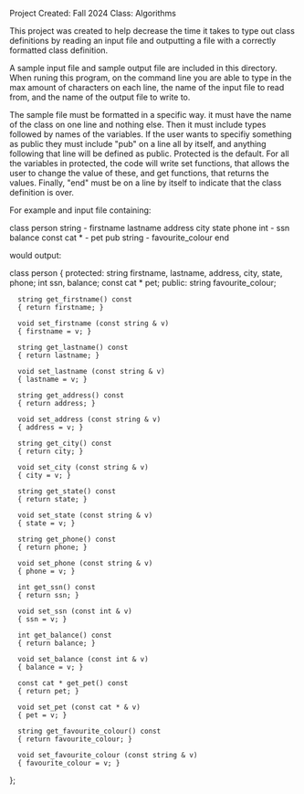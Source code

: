 Project Created: Fall 2024
Class: Algorithms 

This project was created to help decrease the time it takes to type out class definitions by reading an input file and outputting a file with a correctly formatted class definition. 

A sample input file and sample output file are included in this directory. When runing this program, on the command line you are able to type in the max amount of characters on each line, the name of the input file to read from, and the name of the output file to write to. 

The sample file must be formatted in a specific way. it must have the name of the class on one line and nothing else. Then it must include types followed by names of the variables. If the user wants to specifiy something as public they must include "pub" on a line all by itself, and anything following that line will be defined as public. Protected is the default. For all the variables in protected, the code will write set functions, that allows the user to change the value of these, and get functions, that returns the values. Finally, "end" must be on a line by itself to indicate that the class definition is over. 


For example and input file containing:


class person
string - firstname lastname address city state phone
int - ssn balance
const cat * - pet
pub
string - favourite_colour
end

would output:

class person
{
    protected:
      string firstname, lastname, address, city, state, phone;
      int ssn, balance;
      const cat * pet;
    public:
      string favourite_colour;

      string get_firstname() const
      { return firstname; }

      void set_firstname (const string & v)
      { firstname = v; }

      string get_lastname() const
      { return lastname; }

      void set_lastname (const string & v)
      { lastname = v; }

      string get_address() const
      { return address; }

      void set_address (const string & v)
      { address = v; }

      string get_city() const
      { return city; }

      void set_city (const string & v)
      { city = v; }

      string get_state() const
      { return state; }

      void set_state (const string & v)
      { state = v; }

      string get_phone() const
      { return phone; }

      void set_phone (const string & v)
      { phone = v; }

      int get_ssn() const
      { return ssn; }

      void set_ssn (const int & v)
      { ssn = v; }

      int get_balance() const
      { return balance; }

      void set_balance (const int & v)
      { balance = v; }

      const cat * get_pet() const
      { return pet; }

      void set_pet (const cat * & v)
      { pet = v; }

      string get_favourite_colour() const
      { return favourite_colour; }

      void set_favourite_colour (const string & v)
      { favourite_colour = v; }

};


